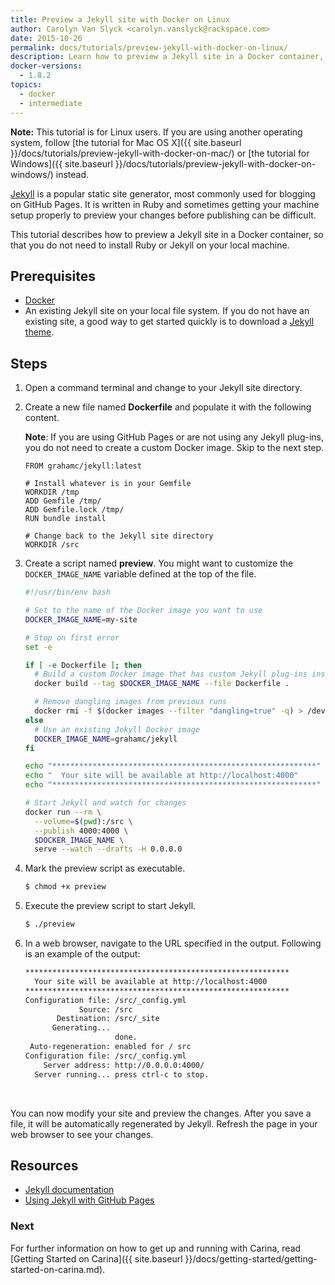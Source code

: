 ```yaml
---
title: Preview a Jekyll site with Docker on Linux
author: Carolyn Van Slyck <carolyn.vanslyck@rackspace.com>
date: 2015-10-26
permalink: docs/tutorials/preview-jekyll-with-docker-on-linux/
description: Learn how to preview a Jekyll site in a Docker container, so that you do not need to install Ruby or Jekyll on your local machine
docker-versions:
  - 1.8.2
topics:
  - docker
  - intermediate
---
```


**Note:** This tutorial is for Linux users. If you are using another operating system, follow
[the tutorial for Mac OS X]({{ site.baseurl }}/docs/tutorials/preview-jekyll-with-docker-on-mac/) or
[the tutorial for Windows]({{ site.baseurl }}/docs/tutorials/preview-jekyll-with-docker-on-windows/) instead.

[Jekyll][jekyll] is a popular static site generator, most commonly used for blogging on GitHub Pages.
It is written in Ruby and sometimes getting your machine setup properly to preview your
changes before publishing can be difficult.

This tutorial describes how to preview a Jekyll site in a Docker container, so that
you do not need to install Ruby or Jekyll on your local machine.

[jekyll]: https://jekyllrb.com/

## <a name="prerequisites"></a> Prerequisites
* [Docker](http://docs.docker.com/linux/step_one/)
* An existing Jekyll site on your local file system. If you do not have
  an existing site, a good way to get started quickly is to download a [Jekyll theme][jekyll-themes].

[jekyll-themes]: https://github.com/jekyll/jekyll/wiki/Themes

## <a name="steps"></a> Steps

1. Open a command terminal and change to your Jekyll site directory.

2. Create a new file named **Dockerfile** and populate it with the following content.

    **Note**: If you are using GitHub Pages or are not using any Jekyll plug-ins,
    you do not need to create a custom Docker image. Skip to the next step.

    ```
    FROM grahamc/jekyll:latest

    # Install whatever is in your Gemfile
    WORKDIR /tmp
    ADD Gemfile /tmp/
    ADD Gemfile.lock /tmp/
    RUN bundle install

    # Change back to the Jekyll site directory
    WORKDIR /src
    ```

3. Create a script named **preview**. You might want to customize the
    `DOCKER_IMAGE_NAME` variable defined at the top of the file.

    ```bash
    #!/usr/bin/env bash

    # Set to the name of the Docker image you want to use
    DOCKER_IMAGE_NAME=my-site

    # Stop on first error
    set -e

    if [ -e Dockerfile ]; then
      # Build a custom Docker image that has custom Jekyll plug-ins installed
      docker build --tag $DOCKER_IMAGE_NAME --file Dockerfile .

      # Remove dangling images from previous runs
      docker rmi -f $(docker images --filter "dangling=true" -q) > /dev/null 2>&1 || true
    else
      # Use an existing Jekyll Docker image
      DOCKER_IMAGE_NAME=grahamc/jekyll
    fi

    echo "***********************************************************"
    echo "  Your site will be available at http://localhost:4000"
    echo "***********************************************************"

    # Start Jekyll and watch for changes
    docker run --rm \
      --volume=$(pwd):/src \
      --publish 4000:4000 \
      $DOCKER_IMAGE_NAME \
      serve --watch --drafts -H 0.0.0.0
    ```

4. Mark the preview script as executable.

    ```bash
    $ chmod +x preview
    ```
5. Execute the preview script to start Jekyll.

    ```bash
    $ ./preview
    ```

6. In a web browser, navigate to the URL specified in the output.
    Following is an example of the output:

    ```bash
    ***********************************************************
      Your site will be available at http://localhost:4000
    ***********************************************************
    Configuration file: /src/_config.yml
                Source: /src
           Destination: /src/_site
          Generating...
                        done.
     Auto-regeneration: enabled for / src
    Configuration file: /src/_config.yml
        Server address: http://0.0.0.0:4000/
      Server running... press ctrl-c to stop.
    ```
<br/>

You can now modify your site and preview the changes.
After you save a file, it will be automatically regenerated by Jekyll.
Refresh the page in your web browser to see your changes.

[jekyll-image]: https://hub.docker.com/r/grahamc/jekyll/

## <a name="resources"></a>Resources

* [Jekyll documentation](https://jekyllrb.com/docs/home/)
* [Using Jekyll with GitHub Pages](https://jekyllrb.com/docs/github-pages/)

### Next

For further information on how to get up and running with Carina, read [Getting Started on Carina]({{ site.baseurl }}/docs/getting-started/getting-started-on-carina.md).
